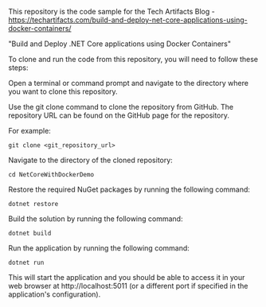 This repository is the code sample for the Tech Artifacts Blog - https://techartifacts.com/build-and-deploy-net-core-applications-using-docker-containers/

"Build and Deploy .NET Core applications using Docker Containers"

To clone and run the code from this repository, you will need to follow these steps:

Open a terminal or command prompt and navigate to the directory where you want to clone this repository.

Use the git clone command to clone the repository from GitHub. The repository URL can be found on the GitHub page for the repository. 

For example:
```
git clone <git_repository_url>
```

Navigate to the directory of the cloned repository:
```
cd NetCoreWithDockerDemo
```

Restore the required NuGet packages by running the following command:
```
dotnet restore
```

Build the solution by running the following command:
```
dotnet build
```

Run the application by running the following command:
```
dotnet run
```

This will start the application and you should be able to access it in your web browser at http://localhost:5011 (or a different port if specified in the application's configuration).